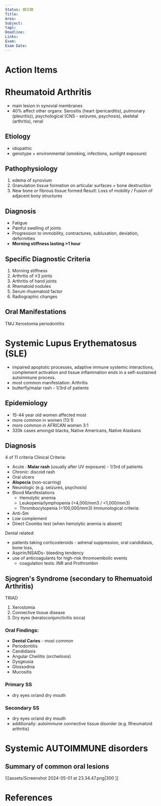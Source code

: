 ```yaml
---
Status: 🟥🟨🟩
Title: 
Area: 
Subject: 
tags: 
Deadline: 
Links: 
Exam: 
Exam Date:
---
```

# Action Items

# Rheumatoid Arthritis 

- main lesion in synovial membranes
- 40% affect other organs: Serositis (heart (pericarditis), pulmonary (pleuritis)), psychological (CNS - seizures, psychosis), skeletal (arthritis), renal

## Etiology
- idiopathic 
- genotype + environmental (smoking, infections, sunlight exposure)

## Pathophysiology
1.  edema of synovium
2. Granulation tissue formation on articular surfaces + bone destruction
3. New bone or fibrous tissue formed
Result: Loss of mobility / Fusion of adjacent bony structures

## Diagnosis
- Fatigue
- Painful swelling of joints
- Progression to immobility, contractures, subluxation, deviation, deformities
- **Morning stiffness lasting >1 hour**

## Specific Diagnostic Criteria
1. Morning stiffness
2. Arthritis of ≥3 joints 
3. Arthritis of hand joints 
4. Rhematoid nodules
5. Serum rhuematoid factor
6. Radiographic changes

## Oral Manifestations
TMJ
Xerostomia
periodontitis

# Systemic Lupus Erythematosus (SLE)
- impaired apoptotic processes, adaptive immune systemic interactions, complement activation and tissue inflammation ends in a self-sustained autoimmune process. 
- most common manifestation: Arthritis 
- butterfly/malar rash - 1/3rd of patients

## Epidemiology
- 15-44 year old women affected most 
- more common in women (13:1)
- more common in AFRICAN women 3:1
- 320k cases amongst blacks, Native Americans, Native Alaskans

## Diagnosis 
4 of 11 criteria 
Clinical Criteria:
- Acute : **Malar rash** (usually after UV exposure) - 1/3rd of patients
- Chronic: discoid rash
- Oral ulcers
- **Alopecia** (non-scarring)
- Neurologic (e.g. seizures, psychosis)
- Blood Manifestations
	- Hemolytic anemia
	- Leukopenia/lymphopenia (<4,000/mm3 / <1,000/mm3)
	- Thrombocytopenia  (<100,000/mm3)
Immunological criteria:
- Anti-Sm
- Low complement 
- Direct Coombs test (when hemolytic anemia is absent)

Dental related:
- patients taking corticosteroids - adrenal suppression, oral candidiasis, bone loss, 
- Aspirin/NSAIDs- bleeding tendency
- use of anticoagulants for high-risk thromoembolic events 
	- coagulation tests: INR and Prothrombin 

## Sjogren's Syndrome (secondary to Rhemuatoid Arthritis)
TRIAD
1. Xerostomia 
2. Connective tissue disease
3. Dry eyes (keratoconjunctivitis sicca)
### Oral Findings:
- **Dental Caries** - most common 
- Periodontitis 
- Candidiasis 
- Angular Cheilitis (orcheilosis)
- Dysgeusia
- Glossodnia 
- Mucositis 
### Primary SS
- dry eyes or/and dry mouth

### Secondary SS 
- dry eyes or/and dry mouth
- additionally: autoimmune connective tissue disorder (e.g. Rheumatoid arthritis)

# Systemic AUTOIMMUNE disorders
## Summary of common oral lesions


![[assets/Screenshot 2024-05-01 at 23.34.47.png|300 ]]

# References

